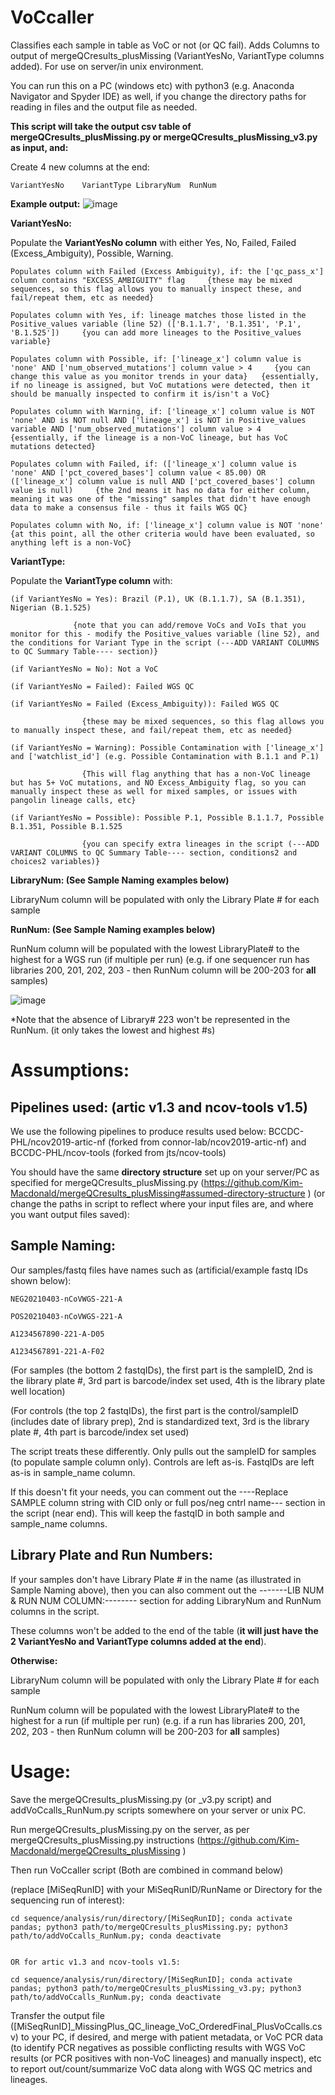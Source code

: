 # VoCcaller
Classifies each sample in table as VoC or not (or QC fail). Adds Columns to output of mergeQCresults_plusMissing (VariantYesNo, VariantType columns added). For use on server/in unix environment. 

You can run this on a PC (windows etc) with python3 (e.g. Anaconda Navigator and Spyder IDE) as well, if you change the directory paths for reading in files and the output file as needed.

<b>This script will take the output csv table of mergeQCresults_plusMissing.py or mergeQCresults_plusMissing_v3.py as input, and:</b>

Create 4 new columns at the end: 

    VariantYesNo	VariantType	LibraryNum	RunNum


<b>Example output:</b>
![image](https://user-images.githubusercontent.com/72042148/114810083-382fa580-9d60-11eb-8c71-48d71242fb68.png)


<b>VariantYesNo:</b>

Populate the <b>VariantYesNo column</b> with either Yes, No, Failed, Failed (Excess_Ambiguity), Possible, Warning.

    Populates column with Failed (Excess Ambiguity), if: the ['qc_pass_x'] column contains "EXCESS_AMBIGUITY" flag     {these may be mixed sequences, so this flag allows you to manually inspect these, and fail/repeat them, etc as needed}

    Populates column with Yes, if: lineage matches those listed in the Positive_values variable (line 52) (['B.1.1.7', 'B.1.351', 'P.1', 'B.1.525'])     {you can add more lineages to the Positive_values variable}

    Populates column with Possible, if: ['lineage_x'] column value is 'none' AND ['num_observed_mutations'] column value > 4     {you can change this value as you monitor trends in your data}   {essentially, if no lineage is assigned, but VoC mutations were detected, then it should be manually inspected to confirm it is/isn't a VoC}

    Populates column with Warning, if: ['lineage_x'] column value is NOT 'none' AND is NOT null AND ['lineage_x'] is NOT in Positive_values variable AND ['num_observed_mutations'] column value > 4     {essentially, if the lineage is a non-VoC lineage, but has VoC mutations detected}

    Populates column with Failed, if: (['lineage_x'] column value is 'none' AND ['pct_covered_bases'] column value < 85.00) OR (['lineage_x'] column value is null AND ['pct_covered_bases'] column value is null)     {the 2nd means it has no data for either column, meaning it was one of the "missing" samples that didn't have enough data to make a consensus file - thus it fails WGS QC}

    Populates column with No, if: ['lineage_x'] column value is NOT 'none'    {at this point, all the other criteria would have been evaluated, so anything left is a non-VoC}


<b>VariantType:</b>

Populate the <b>VariantType column</b> with: 

    (if VariantYesNo = Yes): Brazil (P.1), UK (B.1.1.7), SA (B.1.351), Nigerian (B.1.525)  
    
                  {note that you can add/remove VoCs and VoIs that you monitor for this - modify the Positive_values variable (line 52), and the conditions for Variant Type in the script (---ADD VARIANT COLUMNS to QC Summary Table---- section)}

    (if VariantYesNo = No): Not a VoC

    (if VariantYesNo = Failed): Failed WGS QC

    (if VariantYesNo = Failed (Excess_Ambiguity)): Failed WGS QC  
    
                    {these may be mixed sequences, so this flag allows you to manually inspect these, and fail/repeat them, etc as needed}

    (if VariantYesNo = Warning): Possible Contamination with ['lineage_x'] and ['watchlist_id'] (e.g. Possible Contamination with B.1.1 and P.1)  
    
                    {This will flag anything that has a non-VoC lineage but has 5+ VoC mutations, and NO Excess_Ambiguity flag, so you can manually inspect these as well for mixed samples, or issues with pangolin lineage calls, etc} 

    (if VariantYesNo = Possible): Possible P.1, Possible B.1.1.7, Possible B.1.351, Possible B.1.525  
    
                    {you can specify extra lineages in the script (---ADD VARIANT COLUMNS to QC Summary Table---- section, conditions2 and choices2 variables)}


<b>LibraryNum: (See Sample Naming examples below) </b>

LibraryNum column will be populated with only the Library Plate # for each sample


<b>RunNum: (See Sample Naming examples below) </b>

RunNum column will be populated with the lowest LibraryPlate# to the highest for a WGS run (if multiple per run) (e.g. if one sequencer run has libraries 200, 201, 202, 203 - then RunNum column will be 200-203 for <b>all</b> samples)

![image](https://user-images.githubusercontent.com/72042148/114839150-4bf00180-9d8a-11eb-9a92-8a6a4b0fc888.png)

*Note that the absence of Library# 223 won't be represented in the RunNum. (it only takes the lowest and highest #s)


# Assumptions:

## Pipelines used: (artic v1.3 and ncov-tools v1.5)
We use the following pipelines to produce results used below: BCCDC-PHL/ncov2019-artic-nf (forked from connor-lab/ncov2019-artic-nf) and BCCDC-PHL/ncov-tools (forked from jts/ncov-tools)

You should have the same <b>directory structure</b> set up on your server/PC as specified for mergeQCresults_plusMissing.py (https://github.com/Kim-Macdonald/mergeQCresults_plusMissing#assumed-directory-structure ) (or change the paths in script to reflect where your input files are, and where you want output files saved):


## Sample Naming:
Our samples/fastq files have names such as (artificial/example fastq IDs shown below):

    NEG20210403-nCoVWGS-221-A

    POS20210403-nCoVWGS-221-A

    A1234567890-221-A-D05

    A1234567891-221-A-F02

(For samples (the bottom 2 fastqIDs), the first part is the sampleID, 2nd is the library plate #, 3rd part is barcode/index set used, 4th is the library plate well location)

(For controls (the top 2 fastqIDs), the first part is the control/sampleID (includes date of library prep), 2nd is standardized text, 3rd is the library plate #, 4th part is barcode/index set used)

The script treats these differently. Only pulls out the sampleID for samples (to populate sample column only). Controls are left as-is. FastqIDs are left as-is in sample_name column. 

If this doesn't fit your needs, you can comment out the ----Replace SAMPLE column string with CID only or full pos/neg cntrl name--- section in the script (near end). This will keep the fastqID in both sample and sample_name columns. 


## Library Plate and Run Numbers: 

If your samples don't have Library Plate # in the name (as illustrated in Sample Naming above), then you can also comment out the -------LIB NUM & RUN NUM COLUMN:-------- section for adding LibraryNum and RunNum columns in the script. 

These columns won't be added to the end of the table (<b>it will just have the 2 VariantYesNo and VariantType columns added at the end</b>). 

<b>Otherwise: </b>

LibraryNum column will be populated with only the Library Plate # for each sample

RunNum column will be populated with the lowest LibraryPlate# to the highest for a run (if multiple per run) (e.g. if a run has libraries 200, 201, 202, 203 - then RunNum column will be 200-203 for <b>all</b> samples)


# Usage:

Save the mergeQCresults_plusMissing.py (or _v3.py script) and addVoCcalls_RunNum.py scripts somewhere on your server or unix PC. 

Run mergeQCresults_plusMissing.py on the server, as per mergeQCresults_plusMissing.py instructions (https://github.com/Kim-Macdonald/mergeQCresults_plusMissing )

Then run VoCcaller script (Both are combined in command below)

(replace [MiSeqRunID] with your MiSeqRunID/RunName or Directory for the sequencing run of interest):

    cd sequence/analysis/run/directory/[MiSeqRunID]; conda activate pandas; python3 path/to/mergeQCresults_plusMissing.py; python3 path/to/addVoCcalls_RunNum.py; conda deactivate
    
    
    OR for artic v1.3 and ncov-tools v1.5:
    
    cd sequence/analysis/run/directory/[MiSeqRunID]; conda activate pandas; python3 path/to/mergeQCresults_plusMissing_v3.py; python3 path/to/addVoCcalls_RunNum.py; conda deactivate
    

Transfer the output file ([MiSeqRunID]_MissingPlus_QC_lineage_VoC_OrderedFinal_PlusVoCcalls.csv) to your PC, if desired, and merge with patient metadata, or VoC PCR data (to identify PCR negatives as possible conflicting results with WGS VoC results (or PCR positives with non-VoC lineages) and manually inspect), etc to report out/count/summarize VoC data along with WGS QC metrics and lineages. 

